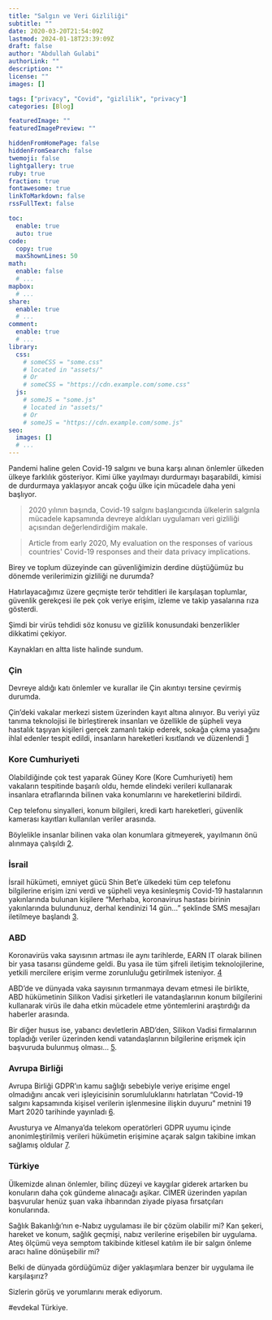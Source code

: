 ```yaml
---
title: "Salgın ve Veri Gizliliği"
subtitle: ""
date: 2020-03-20T21:54:09Z
lastmod: 2024-01-18T23:39:09Z
draft: false
author: "Abdullah Gulabi"
authorLink: ""
description: ""
license: ""
images: []

tags: ["privacy", "Covid", "gizlilik", "privacy"]
categories: [Blog]

featuredImage: ""
featuredImagePreview: ""

hiddenFromHomePage: false
hiddenFromSearch: false
twemoji: false
lightgallery: true
ruby: true
fraction: true
fontawesome: true
linkToMarkdown: false
rssFullText: false

toc:
  enable: true
  auto: true
code:
  copy: true
  maxShownLines: 50
math:
  enable: false
  # ...
mapbox:
  # ...
share:
  enable: true
  # ...
comment:
  enable: true
  # ...
library:
  css:
    # someCSS = "some.css"
    # located in "assets/"
    # Or
    # someCSS = "https://cdn.example.com/some.css"
  js:
    # someJS = "some.js"
    # located in "assets/"
    # Or
    # someJS = "https://cdn.example.com/some.js"
seo:
  images: []
  # ...
---
```

Pandemi haline gelen Covid-19 salgını ve buna karşı alınan önlemler ülkeden ülkeye farklılık gösteriyor. Kimi ülke yayılmayı durdurmayı başarabildi, kimisi de durdurmaya yaklaşıyor ancak çoğu ülke için mücadele daha yeni başlıyor.

<!--more-->
> 2020 yılının başında, Covid-19 salgını başlangıcında ülkelerin salgınla mücadele kapsamında devreye aldıkları uygulamarı veri gizliliği açısından değerlendirdiğim makale.

> Article from early 2020, My evaluation on the responses of various countries' Covid-19 responses and their data privacy implications.


Birey ve toplum düzeyinde can güvenliğimizin derdine düştüğümüz bu dönemde verilerimizin gizliliği ne durumda?

Hatırlayacağımız üzere geçmişte terör tehditleri ile karşılaşan toplumlar, güvenlik gerekçesi ile pek çok veriye erişim, izleme ve takip yasalarına rıza gösterdi.

Şimdi bir virüs tehdidi söz konusu ve gizlilik konusundaki benzerlikler dikkatimi çekiyor.

Kaynakları en altta liste halinde sundum.

### Çin

Devreye aldığı katı önlemler ve kurallar ile Çin akıntıyı tersine çevirmiş durumda.

Çin’deki vakalar merkezi sistem üzerinden kayıt altına alınıyor. Bu veriyi yüz tanıma teknolojisi ile birleştirerek insanları ve özellikle de şüpheli veya hastalık taşıyan kişileri gerçek zamanlı takip ederek, sokağa çıkma yasağını ihlal edenler tespit edildi, insanların hareketleri kısıtlandı ve düzenlendi [1](https://www.geospatialworld.net/blogs/how-china-is-using-technology-to-fight-coronavirus/)

### Kore Cumhuriyeti

Olabildiğinde çok test yaparak Güney Kore (Kore Cumhuriyeti) hem vakaların tespitinde başarılı oldu, hemde elindeki verileri kullanarak insanlara etraflarında bilinen vaka konumlarını ve hareketlerini bildirdi.

Cep telefonu sinyalleri, konum bilgileri, kredi kartı hareketleri, güvenlik kamerası kayıtları kullanılan veriler arasında.

Böylelikle insanlar bilinen vaka olan konumlara gitmeyerek, yayılmanın önü alınmaya çalışıldı [2](https://www.washingtonpost.com/world/asia_pacific/coronavirus-south-korea-tracking-apps/2020/03/13/2bed568e-5fac-11ea-ac50-18701e14e06d_story.html).

### İsrail

İsrail hükümeti, emniyet gücü Shin Bet’e ülkedeki tüm cep telefonu bilgilerine erişim izni verdi ve şüpheli veya kesinleşmiş Covid-19 hastalarının yakınlarında bulunan kişilere “Merhaba, koronavirus hastası birinin yakınlarında bulundunuz, derhal kendinizi 14 gün…” şeklinde SMS mesajları iletilmeye başlandı [3](https://www.npr.org/2020/03/19/818327945/israel-begins-tracking-and-texting-those-possibly-exposed-to-the-coronavirus).

### ABD

Koronavirüs vaka sayısının artması ile aynı tarihlerde, EARN IT olarak bilinen bir yasa tasarısı gündeme geldi. Bu yasa ile tüm şifreli iletişim teknolojilerine, yetkili mercilere erişim verme zorunluluğu getirilmek isteniyor. [4](https://cyberlaw.stanford.edu/blog/2020/01/earn-it-act-how-ban-end-end-encryption-without-actually-banning-it)

ABD’de ve dünyada vaka sayısının tırmanmaya devam etmesi ile birlikte, ABD hükümetinin Silikon Vadisi şirketleri ile vatandaşlarının konum bilgilerini kullanarak virüs ile daha etkin mücadele etme yöntemlerini araştırdığı da haberler arasında.

Bir diğer husus ise, yabancı devletlerin ABD’den, Silikon Vadisi firmalarının topladığı veriler üzerinden kendi vatandaşlarının bilgilerine erişmek için başvuruda bulunmuş olması… [5](https://edition.cnn.com/2020/03/18/tech/us-government-location-data-coronavirus/index.html).

### Avrupa Birliği

Avrupa Birliği GDPR’ın kamu sağlığı sebebiyle veriye erişime engel olmadığını ancak veri işleyicisinin sorumluluklarını hatırlatan “Covid-19 salgını kapsamında kişisel verilerin işlenmesine ilişkin duyuru” metnini 19 Mart 2020 tarihinde yayınladı [6](https://edpb.europa.eu/news/news/2020/statement-edpb-chair-processing-personal-data-context-covid-19-outbreak_en).

Avusturya ve Almanya’da telekom operatörleri GDPR uyumu içinde anonimleştirilmiş verileri hükümetin erişimine açarak salgın takibine imkan sağlamış oldular [7](https://www.tagesspiegel.de/wissen/wie-breitet-sich-das-coronavirus-aus-rki-bekommt-handydaten-von-deutscher-telekom/25655144.html).

### Türkiye

Ülkemizde alınan önlemler, bilinç düzeyi ve kaygılar giderek artarken bu konuların daha çok gündeme alınacağı aşikar. CİMER üzerinden yapılan başvurular henüz şuan vaka ihbarından ziyade piyasa fırsatçıları konularında.

Sağlık Bakanlığı’nın e-Nabız uygulaması ile bir çözüm olabilir mi? Kan şekeri, hareket ve konum, sağlık geçmişi, nabız verilerine erişebilen bir uygulama. Ateş ölçümü veya semptom takibinde kitlesel katılım ile bir salgın önleme aracı haline dönüşebilir mi?

Belki de dünyada gördüğümüz diğer yaklaşımlara benzer bir uygulama ile karşılaşırız?

Sizlerin görüş ve yorumlarını merak ediyorum.

\#evdekal Türkiye.